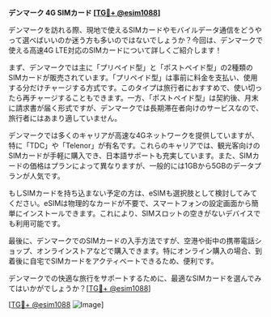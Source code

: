 **デンマーク 4G SIMカード [[TG💪+ @esim1088](https://t.me/s/esim1088)]**

デンマークを訪れる際、現地で使えるSIMカードやモバイルデータ通信をどうやって選べばいいのか迷う方も多いのではないでしょうか？今回は、デンマークで使える高速4G LTE対応のSIMカードについて詳しくご紹介します！

まず、デンマークでは主に「プリペイド型」と「ポストペイド型」の2種類のSIMカードが販売されています。「プリペイド型」は事前に料金を支払い、使用する分だけチャージする方式です。このタイプは旅行者におすすめで、使い切ったら再チャージすることもできます。一方、「ポストペイド型」は契約後、月末に請求書が届く形式ですが、デンマークでは長期滞在者向けのサービスなので、旅行者にはあまり適していません。

デンマークでは多くのキャリアが高速な4Gネットワークを提供していますが、特に「TDC」や「Telenor」が有名です。これらのキャリアでは、観光客向けのSIMカードが手軽に購入でき、日本語サポートも充実しています。また、SIMカードの価格はプランによって異なりますが、一般的には1GBから5GBのデータプランが人気です。

もしSIMカードを持ち込まない予定の方は、eSIMも選択肢として検討してみてください。eSIMは物理的なカードが不要で、スマートフォンの設定画面から簡単にインストールできます。これにより、SIMスロットの空きがないデバイスでも利用可能です。

最後に、デンマークでのSIMカードの入手方法ですが、空港や街中の携帯電話ショップ、オンラインストアなどで購入できます。特にオンライン購入の場合、到着後に自宅でSIMカードをアクティベートできるため、便利です。

デンマークでの快適な旅行をサポートするために、最適なSIMカードを選んでみてはいかがでしょうか？[[TG💪+ @esim1088](https://t.me/s/esim1088)]

[[TG💪+ @esim1088](https://t.me/s/esim1088) ![Image](https://i.postimg.cc/Y0z9fWf4/image.png)]